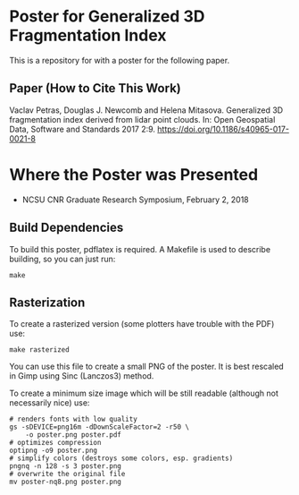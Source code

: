 # Poster for Generalized 3D Fragmentation Index

This is a repository for with a poster for the following paper.

## Paper (How to Cite This Work)

Vaclav Petras, Douglas J. Newcomb and Helena Mitasova.
Generalized 3D fragmentation index derived from lidar point clouds.
In: Open Geospatial Data, Software and Standards 2017 2:9.
https://doi.org/10.1186/s40965-017-0021-8

# Where the Poster was Presented

* NCSU CNR Graduate Research Symposium, February 2, 2018

## Build Dependencies

To build this poster, pdflatex is required.
A Makefile is used to describe building, so you can just run:

    make

## Rasterization

To create a rasterized version (some plotters have trouble with the PDF)
use:

    make rasterized

You can use this file to create a small PNG of the poster. It is best
rescaled in Gimp using Sinc (Lanczos3) method.

To create a minimum size image which will be still readable (although
not necessarily nice) use:

    # renders fonts with low quality
    gs -sDEVICE=png16m -dDownScaleFactor=2 -r50 \
        -o poster.png poster.pdf
    # optimizes compression
    optipng -o9 poster.png
    # simplify colors (destroys some colors, esp. gradients)
    pngnq -n 128 -s 3 poster.png
    # overwrite the original file
    mv poster-nq8.png poster.png
